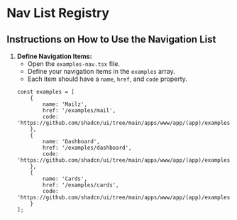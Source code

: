 # Nav List Registry

## Instructions on How to Use the Navigation List

1. **Define Navigation Items:**
   - Open the `examples-nav.tsx` file.
   - Define your navigation items in the `examples` array.
   - Each item should have a `name`, `href`, and `code` property.
   ```tsx
   const examples = [
       {
           name: 'Mailz',
           href: '/examples/mail',
           code: 'https://github.com/shadcn/ui/tree/main/apps/www/app/(app)/examples/mail'
       },
       {
           name: 'Dashboard',
           href: '/examples/dashboard',
           code: 'https://github.com/shadcn/ui/tree/main/apps/www/app/(app)/examples/dashboard'
       },
       {
           name: 'Cards',
           href: '/examples/cards',
           code: 'https://github.com/shadcn/ui/tree/main/apps/www/app/(app)/examples/cards'
       }
   ];